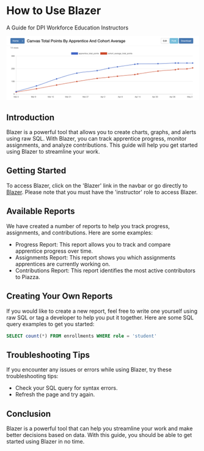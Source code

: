 # How to Use Blazer
A Guide for DPI Workforce Education Instructors

![](./images/blazer-canvas-cohort-avg.png)

## Introduction
Blazer is a powerful tool that allows you to create charts, graphs, and alerts using raw SQL. With Blazer, you can track apprentice progress, monitor assignments, and analyze contributions. This guide will help you get started using Blazer to streamline your work.

## Getting Started
To access Blazer, click on the 'Blazer' link in the navbar or go directly to [Blazer](https://dashboard.dpi.dev/blazer). Please note that you must have the 'instructor' role to access Blazer.

## Available Reports
We have created a number of reports to help you track progress, assignments, and contributions. Here are some examples:

- Progress Report: This report allows you to track and compare apprentice progress over time.
- Assignments Report: This report shows you which assignments apprentices are currently working on.
- Contributions Report: This report identifies the most active contributors to Piazza.

## Creating Your Own Reports
If you would like to create a new report, feel free to write one yourself using raw SQL or tag a developer to help you put it together. Here are some SQL query examples to get you started:

```sql
SELECT count(*) FROM enrollments WHERE role = 'student'
```

## Troubleshooting Tips
If you encounter any issues or errors while using Blazer, try these troubleshooting tips:

- Check your SQL query for syntax errors.
- Refresh the page and try again.

## Conclusion
Blazer is a powerful tool that can help you streamline your work and make better decisions based on data. With this guide, you should be able to get started using Blazer in no time.
